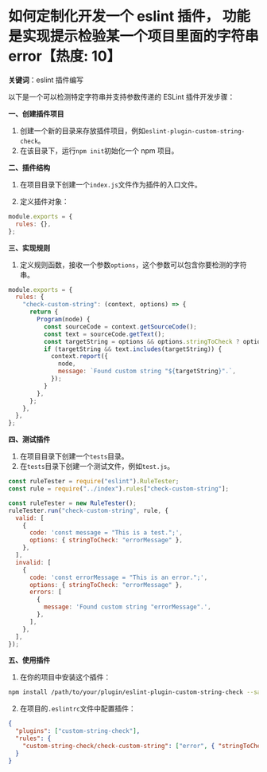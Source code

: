 # 如何定制化开发一个 eslint 插件， 功能是实现提示检验某一个项目里面的字符串error【热度: 10】

**关键词**：eslint 插件编写

以下是一个可以检测特定字符串并支持参数传递的 ESLint 插件开发步骤：

**一、创建插件项目**

1. 创建一个新的目录来存放插件项目，例如`eslint-plugin-custom-string-check`。
2. 在该目录下，运行`npm init`初始化一个 npm 项目。

**二、插件结构**

1. 在项目目录下创建一个`index.js`文件作为插件的入口文件。

2. 定义插件对象：

```javascript
module.exports = {
  rules: {},
};
```

**三、实现规则**

1. 定义规则函数，接收一个参数`options`，这个参数可以包含你要检测的字符串。

```javascript
module.exports = {
  rules: {
    "check-custom-string": (context, options) => {
      return {
        Program(node) {
          const sourceCode = context.getSourceCode();
          const text = sourceCode.getText();
          const targetString = options && options.stringToCheck ? options.stringToCheck : null;
          if (targetString && text.includes(targetString)) {
            context.report({
              node,
              message: `Found custom string "${targetString}".`,
            });
          }
        },
      };
    },
  },
};
```

**四、测试插件**

1. 在项目目录下创建一个`tests`目录。
2. 在`tests`目录下创建一个测试文件，例如`test.js`。

```javascript
const ruleTester = require("eslint").RuleTester;
const rule = require("../index").rules["check-custom-string"];

const ruleTester = new RuleTester();
ruleTester.run("check-custom-string", rule, {
  valid: [
    {
      code: 'const message = "This is a test.";',
      options: { stringToCheck: "errorMessage" },
    },
  ],
  invalid: [
    {
      code: 'const errorMessage = "This is an error.";',
      options: { stringToCheck: "errorMessage" },
      errors: [
        {
          message: 'Found custom string "errorMessage".',
        },
      ],
    },
  ],
});
```

**五、使用插件**

1. 在你的项目中安装这个插件：

```bash
npm install /path/to/your/plugin/eslint-plugin-custom-string-check --save-dev
```

2. 在项目的`.eslintrc`文件中配置插件：

```json
{
  "plugins": ["custom-string-check"],
  "rules": {
    "custom-string-check/check-custom-string": ["error", { "stringToCheck": "yourTargetString" }]
  }
}
```